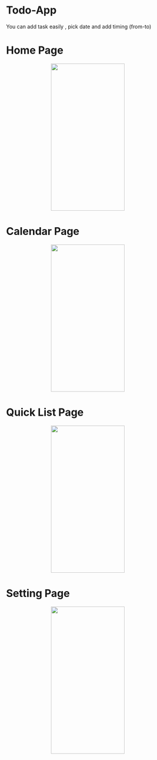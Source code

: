 # Todo-App

You can add task easily , pick date and add  timing (from-to)

# Home Page
<div style="text-align: center;">
  <img src="https://github.com/Shashi7083/Todo-App/assets/88765330/24244deb-91b1-447b-82e4-f2eb485f8ec6" width="200" height="400" style="margin-right: 60px;">
</div>

# Calendar Page
<div style="text-align: center;">
  <img src="https://github.com/Shashi7083/Todo-App/assets/88765330/93177dbc-3126-4b99-9daf-f2458c40133e" width="200" height="400" style="margin-right: 60px;">
</div>

# Quick List Page
<div style="text-align: center;">
  <img src="https://github.com/Shashi7083/Todo-App/assets/88765330/00c1eac2-1c8a-4d1d-9ec1-622d2df76485" width="200" height="400" style="margin-right: 60px;">
</div>

# Setting Page
<div style="text-align: center;">
  <img src="https://github.com/Shashi7083/Todo-App/assets/88765330/17b318f7-c3d4-4bc3-bfd5-fa0bdaee1a02" width="200" height="400" style="margin-right: 60px;">
</div>


